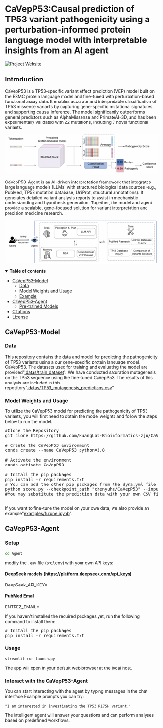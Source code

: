 # CaVepP53:Causal prediction of TP53 variant pathogenicity using a perturbation-informed protein language model with interpretable insights from an AI agent

[![Project Website](https://img.shields.io/badge/Project-Website-blue)](https://github.com/HuangLab-Bioinformatics-zju/CaVepP53)


## Introduction
CaVepP53 is a TP53-specific variant effect prediction (VEP) model built on the ESMC protein language model and fine-tuned with perturbation-based functional assay data. It enables accurate and interpretable classification of TP53 missense variants by capturing gene-specific mutational signatures and supporting causal inference. The model significantly outperforms general predictors such as AlphaMissense and PrimateAI-3D, and has been experimentally validated with 22 mutations, including 7 novel functional variants.
<p align="center">
<img src="./figures/model framework.png" alt="The framework" style="width:20cm; height:auto;"/>
</p>
CaVepP53-Agent is an AI-driven interpretation framework that integrates large language models (LLMs) with structured biological data sources (e.g., PubMed, TP53 mutation database, UniProt, structural annotations). It generates detailed variant analysis reports to assist in mechanistic understanding and hypothesis generation. Together, the model and agent provide a scalable, gene-focused solution for variant interpretation and precision medicine research.
<p align="center">
<img src="./figures/Agent.png" alt="Agent" style="width:20cm; height:auto;"/>
</p>
<details open><summary><b>Table of contents</b></summary>

- [CaVepP53-Model](#CaVepP53-Model)
  - [Data](#data)
  - [Model Weights and Usage](#Usage)
  - [Example](#Example)
- [CaVepP53-Agent](#CaVepP53-Agent)
  - [Pre-trained Models](#available-models)
- [Citations](#citations)
- [License](#license)
</details>




## CaVepP53-Model <a name="CaVepP53-Model"></a>
### Data <a name="data"></a>

This repository contains the data and model for predicting the pathogenicity of TP53 variants using a our gene-specific protein language model, CaVepP53.
The datasets used for training and evaluating the model are provided"[.datas/train_dataset](.datas/train_dataset)".
We have conducted saturation mutagenesis on the TP53 sequence using the fine-tuned CaVepP53. The results of this analysis are included in this repository"[.datas/TP53_mutagenesis_predictions.csv](.datas/TP53_mutagenesis_predictions)".

### Model Weights and Usage <a name="Usage"></a>
To utilize the CaVepP53 model for predicting the pathogenicity of TP53 variants, you will first need to obtain the model weights and follow the steps below to run the model.
<pre>
#Clone the Repository
git clone https://github.com/HuangLab-Bioinformatics-zju/CaVepP53.git

# Create the CaVepP53 environment
conda create --name CaVepP53 python=3.8

# Activate the environment
conda activate CaVepP53

# Install the pip packages
pip install -r requirements.txt    
# You can add the other pip packages from the dyna.yml file one by one if needed
python score.py --checkpoint_path "chenyuhe/CaVepP53" --input_path './datas/example_pre_data.csv' --output_path './datas/example_outcome.csv'
#You may substitute the prediction data with your own CSV file

</pre>

If you want to fine-tune the model on your own data, we also provide an example"[examples/futune.ipynb](examples/futune.ipynb)".

## CaVepP53-Agent <a name="CaVepP53-Agent"></a>
### Setup
```bash
cd Agent
```
modify the `.env` file (src/.env) with your own API keys:
#### DeepSeek models (https://platform.deepseek.com/api_keys)
DeepSeek_API_KEY=<your-deepseek-api-key-here>
#### PubMed Email
ENTREZ_EMAIL=<your-email-here>

If you haven't installed the required packages yet, run the following command to install them:
<pre>
# Install the pip packages
pip install -r requirements.txt   
</pre>

### Usage
```bash
streamlit run launch.py
```
The app will open in your default web browser at the local host.

### Interact with the CaVepP53-Agent

You can start interacting with the agent by typing messages in the chat interface
Example prompts you can try:
```
"I am interested in investigating the TP53 R175H variant."
```
The intelligent agent will answer your questions and can perform analyses based on predefined workflows.

